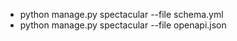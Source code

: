 

- python manage.py spectacular --file schema.yml
- python manage.py spectacular --file openapi.json


